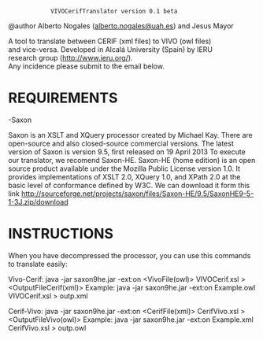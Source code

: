                 VIVOCerifTranslator version 0.1 beta                
  @author Alberto Nogales (alberto.nogales@uah.es) and Jesus Mayor  
                                                                    
A tool to translate between CERIF (xml files) to VIVO (owl files)  
and vice-versa. Developed in Alcalá University (Spain) by IERU     
research group (http://www.ieru.org/).                             
Any incidence please submit to the email below.                    

REQUIREMENTS
============
-Saxon

Saxon is an XSLT and XQuery processor created by Michael Kay. There are open-source and also closed-source commercial versions.
The latest version of Saxon is version 9.5, first released on 19 April 2013
To execute our translator, we recomend Saxon-HE. Saxon-HE (home edition) is an open source product available under the Mozilla Public License version 1.0. It provides implementations of XSLT 2.0, XQuery 1.0, and XPath 2.0 at the basic level of conformance defined by W3C.
We can download it form this link http://sourceforge.net/projects/saxon/files/Saxon-HE/9.5/SaxonHE9-5-1-3J.zip/download

INSTRUCTIONS
============
When you have decompressed the processor, you can use this commands to translate easily:

Vivo-Cerif:
java -jar saxon9he.jar -ext:on <VivoFile(owl)> VIVOCerif.xsl > <OutputFileCerif(xml)>
Example: java -jar saxon9he.jar -ext:on Example.owl VIVOCerif.xsl > outp.xml

Cerif-Vivo:
java -jar saxon9he.jar -ext:on <CerifFile(xml)> CerifVivo.xsl > <OutputFileVivo(owl)>
Example: java -jar saxon9he.jar -ext:on Example.xml CerifVivo.xsl > outp.owl
